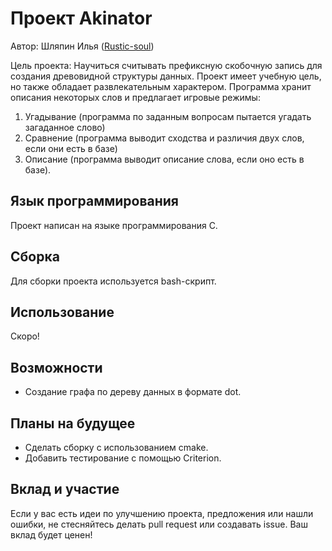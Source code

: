 # Проект Akinator
Автор: Шляпин Илья ([Rustic-soul](https://github.com/Rustic-soul))

Цель проекта:
Научиться считывать префиксную скобочную запись для создания древовидной структуры данных. Проект имеет учебную цель, но также обладает развлекательным характером. Программа хранит описания некоторых слов и предлагает игровые режимы: 
1. Угадывание (программа по заданным вопросам пытается угадать загаданное слово)
2. Сравнение (программа выводит сходства и различия двух слов, если они есть в базе)
3. Описание (программа выводит описание слова, если оно есть в базе).

## Язык программирования
Проект написан на языке программирования C.

## Сборка
Для сборки проекта используется bash-скрипт.

## Использование
Скоро!

## Возможности
- Создание графа по дереву данных в формате dot.

## Планы на будущее
- Сделать сборку с использованием cmake.
- Добавить тестирование с помощью Criterion.

## Вклад и участие
Если у вас есть идеи по улучшению проекта, предложения или нашли ошибки, не стесняйтесь делать pull request или создавать issue. Ваш вклад будет ценен!
